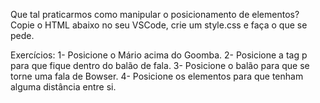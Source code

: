 Que tal praticarmos como manipular o posicionamento de elementos? Copie o HTML abaixo no seu VSCode, crie um style.css e faça o que se pede.

Exercícios:
    1- Posicione o Mário acima do Goomba.
    2- Posicione a tag p para que fique dentro do balão de fala.
    3- Posicione o balão para que se torne uma fala de Bowser.
    4- Posicione os elementos para que tenham alguma distância entre si.
